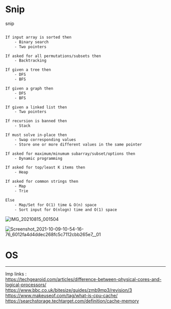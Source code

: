 # Snip
snip


```diff

If input array is sorted then
    - Binary search
    - Two pointers

If asked for all permutations/subsets then
    - Backtracking

If given a tree then
    - DFS
    - BFS

If given a graph then
    - DFS
    - BFS

If given a linked list then
    - Two pointers

If recursion is banned then
    - Stack

If must solve in-place then
    - Swap corresponding values
    - Store one or more different values in the same pointer

If asked for maximum/minumum subarray/subset/options then
    - Dynamic programming

If asked for top/least K items then
    - Heap

If asked for common strings then
    - Map
    - Trie

Else
    - Map/Set for O(1) time & O(n) space
    - Sort input for O(nlogn) time and O(1) space


```



![IMG_20210815_001504](https://user-images.githubusercontent.com/75937169/138553492-46314a60-8eae-4d10-a47f-c5cfd1d0cafb.jpg)

![Screenshot_2021-10-09-10-54-16-76_6012fa4d4ddec268fc5c7112cbb265e7__01](https://user-images.githubusercontent.com/75937169/138553497-ef7acd8e-1be0-4345-bb7d-51382c94c738.jpg)




# OS
------
Imp links : <br /> 
https://techgearoid.com/articles/difference-between-physical-cores-and-logical-processors/        <br /> 
https://www.bbc.co.uk/bitesize/guides/zmb9mp3/revision/3     <br /> 
https://www.makeuseof.com/tag/what-is-cpu-cache/      <br /> 
https://searchstorage.techtarget.com/definition/cache-memory     <br /> 
